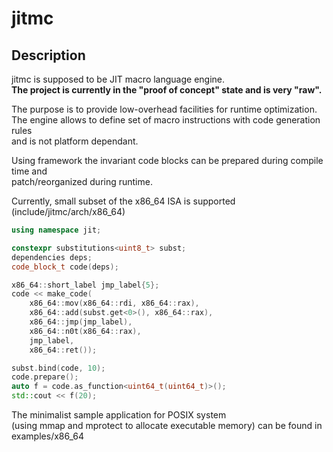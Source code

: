 # jitmc

## Description

jitmc is supposed to be JIT macro language engine.    
**The project is currently in the "proof of concept" state and is very "raw".**

The purpose is to provide low-overhead facilities for runtime optimization.   
The engine allows to define set of macro instructions with code generation rules   
and is not platform dependant.   

Using framework the invariant code blocks can be prepared during compile time and   
patch/reorganized during runtime.

Currently, small subset of the x86_64 ISA is supported (include/jitmc/arch/x86_64)  

```c++
using namespace jit;

constexpr substitutions<uint8_t> subst;
dependencies deps;
code_block_t code(deps);

x86_64::short_label jmp_label{5};
code << make_code(
    x86_64::mov(x86_64::rdi, x86_64::rax),
    x86_64::add(subst.get<0>(), x86_64::rax),
    x86_64::jmp(jmp_label),
    x86_64::n0t(x86_64::rax),
    jmp_label,
    x86_64::ret());

subst.bind(code, 10);
code.prepare();
auto f = code.as_function<uint64_t(uint64_t)>();
std::cout << f(20);
```

The minimalist sample application for POSIX system    
(using mmap and mprotect to allocate executable memory) can be found in examples/x86_64  

